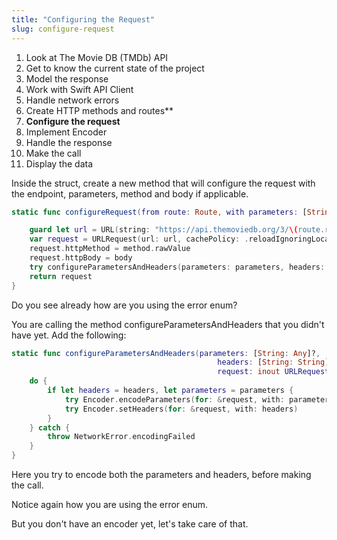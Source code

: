 ```yaml
---
title: "Configuring the Request"
slug: configure-request
---
```


1. Look at The Movie DB (TMDb) API
1. Get to know the current state of the project
1. Model the response
1. Work with Swift API Client
1. Handle network errors
1. Create HTTP methods and routes**
1. **Configure the request**
1. Implement Encoder 
1. Handle the response
1. Make the call 
1. Display the data 

Inside the struct, create a new method that will configure the request with the endpoint, parameters, method and body if applicable.

```Swift
static func configureRequest(from route: Route, with parameters: [String: Any], and method: HTTPMethod, contains body: Data?) throws -> URLRequest {

    guard let url = URL(string: "https://api.themoviedb.org/3/\(route.rawValue)") else { fatalError("Error while unwrapping url")}
    var request = URLRequest(url: url, cachePolicy: .reloadIgnoringLocalCacheData, timeoutInterval: 10.0)
    request.httpMethod = method.rawValue
    request.httpBody = body
    try configureParametersAndHeaders(parameters: parameters, headers: headers, request: &request)
    return request
}
```

Do you see already how are you using the error enum?

You are calling the method configureParametersAndHeaders that you didn't have yet. Add the following:

```Swift
static func configureParametersAndHeaders(parameters: [String: Any]?,
                                              headers: [String: String]?,
                                              request: inout URLRequest) throws {
    do {
        if let headers = headers, let parameters = parameters {
            try Encoder.encodeParameters(for: &request, with: parameters)
            try Encoder.setHeaders(for: &request, with: headers)
        }
    } catch {
        throw NetworkError.encodingFailed
    }
}
```

Here you try to encode both the parameters and headers, before making the call.

Notice again how you are using the error enum.

But you don't have an encoder yet, let's take care of that.